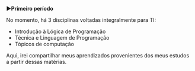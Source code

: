 **:arrow_forward:Primeiro período**

No momento, há 3 disciplinas voltadas integralmente para TI:

- Introdução à Lógica de Programação
- Técnica e Linguagem de Programação
- Tópicos de computação

Aqui, irei compartilhar meus aprendizados provenientes dos meus estudos a partir dessas matérias.
